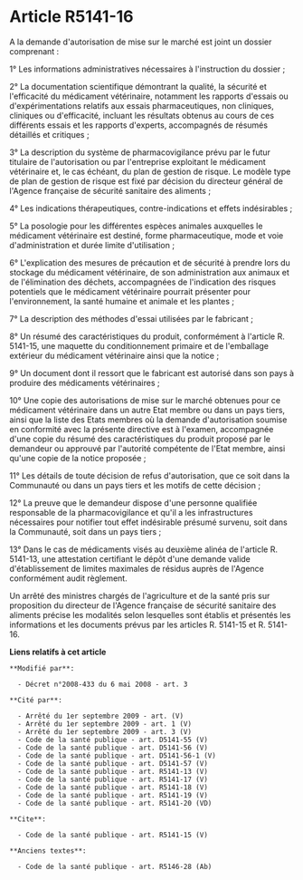 # Article R5141-16

A la demande d'autorisation de mise sur le marché est joint un dossier comprenant : 

1° Les informations administratives nécessaires à l'instruction du dossier ; 

2° La documentation scientifique démontrant la qualité, la sécurité et l'efficacité du médicament vétérinaire, notamment les
rapports d'essais ou d'expérimentations relatifs aux essais pharmaceutiques, non cliniques, cliniques ou d'efficacité,
incluant les résultats obtenus au cours de ces différents essais et les rapports d'experts, accompagnés de résumés détaillés
et critiques ; 

3° La description du système de pharmacovigilance prévu par le futur titulaire de l'autorisation ou par l'entreprise
exploitant le médicament vétérinaire et, le cas échéant, du plan de gestion de risque. Le modèle type de plan de gestion de
risque est fixé par décision du directeur général de l'Agence française de sécurité sanitaire des aliments ; 

4° Les indications thérapeutiques, contre-indications et effets indésirables ; 

5° La posologie pour les différentes espèces animales auxquelles le médicament vétérinaire est destiné, forme pharmaceutique,
mode et voie d'administration et durée limite d'utilisation ; 

6° L'explication des mesures de précaution et de sécurité à prendre lors du stockage du médicament vétérinaire, de son
administration aux animaux et de l'élimination des déchets, accompagnées de l'indication des risques potentiels que le
médicament vétérinaire pourrait présenter pour l'environnement, la santé humaine et animale et les plantes ; 

7° La description des méthodes d'essai utilisées par le fabricant ; 

8° Un résumé des caractéristiques du produit, conformément à l'article R. 5141-15, une maquette du conditionnement primaire
et de l'emballage extérieur du médicament vétérinaire ainsi que la notice ; 

9° Un document dont il ressort que le fabricant est autorisé dans son pays à produire des médicaments vétérinaires ; 

10° Une copie des autorisations de mise sur le marché obtenues pour ce médicament vétérinaire dans un autre Etat membre ou
dans un pays tiers, ainsi que la liste des Etats membres où la demande d'autorisation soumise en conformité avec la présente
directive est à l'examen, accompagnée d'une copie du résumé des caractéristiques du produit proposé par le demandeur ou
approuvé par l'autorité compétente de l'Etat membre, ainsi qu'une copie de la notice proposée ; 

11° Les détails de toute décision de refus d'autorisation, que ce soit dans la Communauté ou dans un pays tiers et les motifs
de cette décision ; 

12° La preuve que le demandeur dispose d'une personne qualifiée responsable de la pharmacovigilance et qu'il a les
infrastructures nécessaires pour notifier tout effet indésirable présumé survenu, soit dans la Communauté, soit dans un pays
tiers ; 

13° Dans le cas de médicaments visés au deuxième alinéa de l'article R. 5141-13, une attestation certifiant le dépôt d'une
demande valide d'établissement de limites maximales de résidus auprès de l'Agence conformément audit règlement. 

Un arrêté des ministres chargés de l'agriculture et de la santé pris sur proposition du directeur de l'Agence française de
sécurité sanitaire des aliments précise les modalités selon lesquelles sont établis et présentés les informations et les
documents prévus par les articles R. 5141-15 et R. 5141-16.

**Liens relatifs à cet article**

	**Modifié par**:

	  - Décret n°2008-433 du 6 mai 2008 - art. 3

	**Cité par**:

	  - Arrêté du 1er septembre 2009 - art. (V)
	  - Arrêté du 1er septembre 2009 - art. 1 (V)
	  - Arrêté du 1er septembre 2009 - art. 3 (V)
	  - Code de la santé publique - art. D5141-55 (V)
	  - Code de la santé publique - art. D5141-56 (V)
	  - Code de la santé publique - art. D5141-56-1 (V)
	  - Code de la santé publique - art. D5141-57 (V)
	  - Code de la santé publique - art. R5141-13 (V)
	  - Code de la santé publique - art. R5141-17 (V)
	  - Code de la santé publique - art. R5141-18 (V)
	  - Code de la santé publique - art. R5141-19 (V)
	  - Code de la santé publique - art. R5141-20 (VD)

	**Cite**:

	  - Code de la santé publique - art. R5141-15 (V)

	**Anciens textes**:

	  - Code de la santé publique - art. R5146-28 (Ab)
